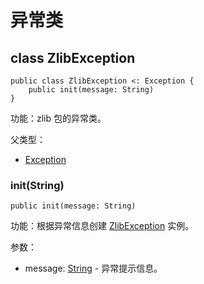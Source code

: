 # 异常类

## class ZlibException

```cangjie
public class ZlibException <: Exception {
    public init(message: String)
}
```

功能：zlib 包的异常类。

父类型：

- [Exception](../../../std/core/core_package_api/core_package_exceptions.md#class-exception)

### init(String)

```cangjie
public init(message: String)
```

功能：根据异常信息创建 [ZlibException](zlib_package_exceptions.md#class-zlibexception) 实例。

参数：

- message: [String](../../../std/core/core_package_api/core_package_structs.md#struct-string) - 异常提示信息。
